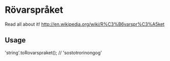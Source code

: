 # Rövarspråket
Read all about it!
http://en.wikipedia.org/wiki/R%C3%B6varspr%C3%A5ket

## Usage
'string'.toRovarspraket(); // 'sostotrorinongog'